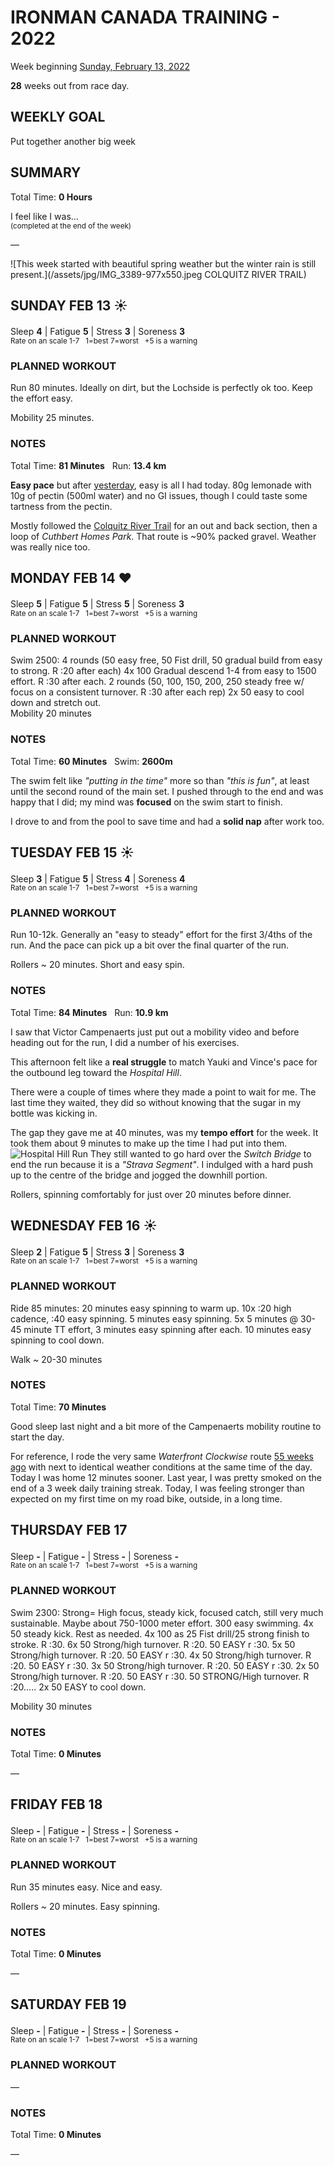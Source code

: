 # IRONMAN CANADA TRAINING - 2022
Week beginning [Sunday, February 13, 2022](javascript:flick('sun');)

**28** weeks out from race day.

## WEEKLY GOAL
Put together another big week

## SUMMARY
Total Time: **0 Hours**

I feel like I was...
<br /><sup>(completed at the end of the week)</sup>

&mdash;

![This week started with beautiful spring weather but the winter rain is still present.](/assets/jpg/IMG_3389-977x550.jpeg COLQUITZ RIVER TRAIL)

## SUNDAY FEB 13 ☀️
Sleep **4** | Fatigue **5** | Stress **3** | Soreness **3**
<sup><br />Rate on an scale 1-7 &nbsp; 1=best 7=worst &nbsp; +5 is a warning</sup>

### PLANNED WORKOUT
Run 80 minutes. Ideally on dirt, but the Lochside is perfectly ok too. 
Keep the effort easy.

Mobility 25 minutes.

### NOTES
Total Time: **81 Minutes** &nbsp; Run: **13.4 km**

**Easy pace** but after [yesterday](ironman2022-29weeksout?sat), easy is all I had today.  80g lemonade with 10g of pectin (500ml water) and no GI issues, though I could taste some tartness from the pectin.

Mostly followed the [Colquitz River Trail](javascript:flkty.select(2);) for an out and back section, then a loop of _Cuthbert Homes Park_.  That route is ~90% packed gravel.  Weather was really nice too.

<!---->
## MONDAY FEB 14 ❤️
Sleep **5** | Fatigue **5** | Stress **5** | Soreness **3**
<sup><br />Rate on an scale 1-7 &nbsp; 1=best 7=worst &nbsp; +5 is a warning</sup>

### PLANNED WORKOUT
Swim 2500: 
4 rounds (50 easy free, 50 Fist drill, 50 gradual build from easy to strong. R :20 after each)
4x 100 Gradual descend 1-4 from easy to 1500 effort. R :30 after each. 
2 rounds (50, 100, 150, 200, 250 steady free w/ focus on a consistent turnover. R :30 after each rep) 
2x 50 easy to cool down and stretch out.   
Mobility 20 minutes

### NOTES
Total Time: **60 Minutes** &nbsp; Swim: **2600m**

The swim felt like _"putting in the time"_ more so than _"this is fun"_, at least until the second round of the main set.  I pushed through to the end and was happy that I did; my mind was **focused** on the swim start to finish.

I drove to and from the pool to save time and had a **solid nap** after work too. 

<!---->
## TUESDAY FEB 15 ☀️
Sleep **3** | Fatigue **5** | Stress **4** | Soreness **4**
<sup><br />Rate on an scale 1-7 &nbsp; 1=best 7=worst &nbsp; +5 is a warning</sup>

### PLANNED WORKOUT
Run 10-12k. Generally an "easy to steady" effort for the first 3/4ths of the run. And the pace can pick up a bit over the final quarter of the run.

Rollers ~ 20 minutes. Short and easy spin.

### NOTES
Total Time: **84 Minutes** &nbsp; Run: **10.9 km**

I saw that Victor Campenaerts just put out a mobility video and before heading out for the run, I did a number of his exercises.

This afternoon felt like a **real struggle** to match Yauki and Vince's pace for the outbound leg toward the _Hospital Hill_.  

There were a couple of times where they made a point to wait for me.  The last time they waited, they did so without knowing that the  sugar in my bottle was kicking in.

<!---->
The gap they gave me at 40 minutes, was my **tempo effort** for the week.  It took them about 9 minutes to make up the time I had put into them.
![Hospital Hill Run](/assets/jpg/run-20220215.jpeg)
They still wanted to go hard over the _Switch Bridge_ to end the run because it is a _"Strava Segment"_.  I indulged with a hard push up to the centre of the bridge and jogged the downhill portion.

Rollers, spinning comfortably for just over 20 minutes before dinner.

<!---->
## WEDNESDAY FEB 16 ☀️
Sleep **2** | Fatigue **5** | Stress **3** | Soreness **3**
<sup><br />Rate on an scale 1-7 &nbsp; 1=best 7=worst &nbsp; +5 is a warning</sup>

### PLANNED WORKOUT
Ride 85 minutes: 
20 minutes easy spinning to warm up. 
10x :20 high cadence, :40 easy spinning. 
5 minutes easy spinning. 
5x 5 minutes @ 30-45 minute TT effort, 3 minutes easy spinning after each.
10 minutes easy spinning to cool down. 

Walk ~ 20-30 minutes

### NOTES
Total Time: **70 Minutes**

Good sleep last night and a bit more of the Campenaerts mobility routine to start the day.

For reference, I rode the very same _Waterfront Clockwise_ route [55 weeks ago](https://mariostoc.co/traininglog/ironman2021-36weeksout?tue) with next to identical weather conditions at the same time of the day.  Today I was home 12 minutes sooner.  Last year, I was pretty smoked on the end of a 3 week daily training streak.  Today, I was feeling stronger than expected on my first time on my road bike, outside, in a long time.

<!---->
## THURSDAY FEB 17
Sleep **-** | Fatigue **-** | Stress **-** | Soreness **-**
<sup><br />Rate on an scale 1-7 &nbsp; 1=best 7=worst &nbsp; +5 is a warning</sup>

### PLANNED WORKOUT
Swim 2300: Strong= High focus, steady kick, focused catch, still very much sustainable. Maybe about 750-1000 meter effort. 
300 easy swimming. 4x 50 steady kick. Rest as needed.
4x 100 as 25 Fist drill/25 strong finish to stroke. R :30. 
6x 50 Strong/high turnover. R :20. 50 EASY r :30. 
5x 50 Strong/high turnover. R :20. 50 EASY r :30. 
4x 50 Strong/high turnover. R :20. 50 EASY r :30. 
3x 50 Strong/high turnover. R :20. 50 EASY r :30. 
2x 50 Strong/high turnover. R :20. 50 EASY r :30. 
50 STRONG/High turnover. R :20.....
2x 50 EASY to cool down.

Mobility 30 minutes  

### NOTES
Total Time: **0 Minutes**

&mdash;  

<!---->
## FRIDAY FEB 18
Sleep **-** | Fatigue **-** | Stress **-** | Soreness **-**
<sup><br />Rate on an scale 1-7 &nbsp; 1=best 7=worst &nbsp; +5 is a warning</sup>

### PLANNED WORKOUT
Run 35 minutes easy. Nice and easy.
 
Rollers ~ 20 minutes. Easy spinning.

### NOTES
Total Time: **0 Minutes**

&mdash;  

<!---->
## SATURDAY FEB 19
Sleep **-** | Fatigue **-** | Stress **-** | Soreness **-**
<sup><br />Rate on an scale 1-7 &nbsp; 1=best 7=worst &nbsp; +5 is a warning</sup>

### PLANNED WORKOUT
&mdash;  

### NOTES
Total Time: **0 Minutes**

&mdash;